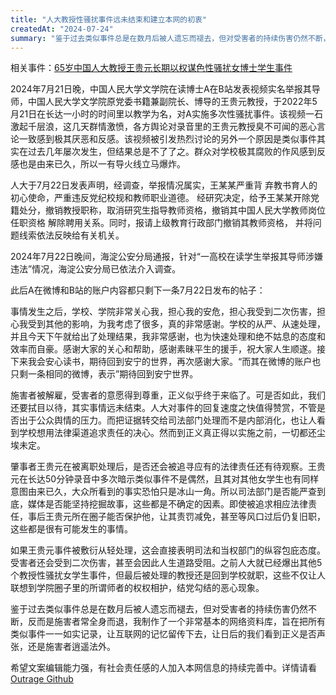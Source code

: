```yaml
---
title: "人大教授性骚扰事件远未结束和建立本网的初衷"
createdAt: "2024-07-24"
summary: "鉴于过去类似事件总是在数月后被人遗忘而褪去，但对受害者的持续伤害仍然不断，反而是施害者常全身而退，我制作了一个非常基本的网络资料库，旨在把所有类似事件一一如实记录，让互联网的记忆留传下去，让日后的我们看到正义是否声张，还是施害者逍遥法外。"
---
```


相关事件：[65岁中国人大教授王贵元长期以权谋色性骚扰女博士学生事件](../65岁人大教授王贵元性骚扰女博士事件/main)

2024年7月21日晚，中国人民大学文学院在读博士A在B站发表视频实名举报其导师，中国人民大学文学院原党委书籍兼副院长、博导的王贵元教授，于2022年5月21日在长达一小时的时间里以教学为名，对A实施多次性骚扰事件。该视频一石激起千层浪，这几天群情激愤，各方舆论对录音里的王贵元教授臭不可闻的恶心言论一致感到极其厌恶和反感。该视频被引发热烈讨论的另外一个原因是类似事件其实在过去几年屡次发生，但结果总是不了了之。群众对学校极其腐败的作风感到反感也是由来已久，所以一有导火线立马爆炸。

人大于7月22日发表声明，经调查，举报情况属实，王某某严重背 弃教书育人的初心使命，严重违反党纪校规和教师职业道德。 经研究决定，给予王某某开除党籍处分，撤销教授职称，取消研究生指导教师资格，撤销其中国人民大学教师岗位任职资格 解除聘用关系。同时，报请上级教育行政部门撤销其教师资格， 并将问题线索依法反映给有关机关。

2024年7月22日晚间，海淀公安分局通报，针对“一高校在读学生举报其导师涉嫌违法”情况，海淀公安分局已依法介入调查。

此后A在微博和B站的账户内容都只剩下一条7月22日发布的帖子：

事情发生之后，学校、学院非常关心我，担心我的安危，担心我受到二次伤害，担心我受到其他的影响，为我考虑了很多，真的非常感谢。学校的从严、从速处理，并且今天下午就给出了处理结果，我非常感谢，也为快速处理和绝不姑息的态度和效率而自豪。感谢大家的关心和帮助，感谢素昧平生的援手，祝大家人生顺遂。接下来我会安心读书，期待回到安宁的世界，再次感谢大家。“而其在微博的账户也只剩一条相同的微博，表示”期待回到安宁世界。

施害者被解雇，受害者的意愿得到尊重，正义似乎终于来临了。可是否如此，我们还要拭目以待，其实事情远未结束。人大对事件的回复速度之快值得赞赏，不管是否出于公众舆情的压力。而把证据转交给司法部门处理而不是内部消化，也让人看到学校想用法律渠道追求责任的决心。然而到正义真正得以实施之前，一切都还尘埃未定。

肇事者王贵元在被离职处理后，是否还会被追寻应有的法律责任还有待观察。王贵元在长达50分钟录音中多次暗示类似事件不是偶然，且其对其他女学生也有同样意图由来已久，大众所看到的事实恐怕只是冰山一角。所以司法部门是否能严查到底，媒体是否能坚持挖掘故事，这些都是不确定的因素。即使被追求相应法律责任，事后王贵元所在圈子能否保护他，让其责罚减免，甚至等风口过后仍复旧职，这些都是很有可能发生的事情。

如果王贵元事件被敷衍从轻处理，这会直接表明司法和当权部门的纵容包庇态度。受害者还会受到二次伤害，甚至会因此人生道路受阻。之前人大就已经爆出其他5个教授性骚扰女学生事件，但最后被处理的教授还是回到学校就职，这些不仅让人联想到学院圈子里的所谓师者的权权相护，结党勾结的恶心现象。

鉴于过去类似事件总是在数月后被人遗忘而褪去，但对受害者的持续伤害仍然不断，反而是施害者常全身而退，我制作了一个非常基本的网络资料库，旨在把所有类似事件一一如实记录，让互联网的记忆留传下去，让日后的我们看到正义是否声张，还是施害者逍遥法外。

希望文案编辑能力强，有社会责任感的人加入本网信息的持续完善中。详情请看[Outrage Github](https://github.com/johnhuichen/outrage)
